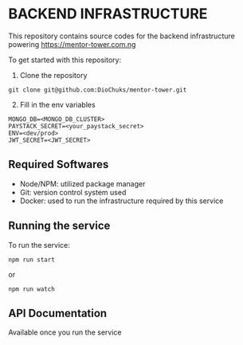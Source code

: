 # BACKEND INFRASTRUCTURE

This repository contains source codes for the backend infrastructure powering https://mentor-tower.com.ng

To get started with this repository:
1. Clone the repository
```
git clone git@github.com:DioChuks/mentor-tower.git
```

2. Fill in the env variables
```
MONGO_DB=<MONGO_DB_CLUSTER>
PAYSTACK_SECRET=<your_paystack_secret>
ENV=<dev/prod>
JWT_SECRET=<JWT_SECRET>
```

## Required Softwares
- Node/NPM: utilized package manager
- Git: version control system used
- Docker: used to run the infrastructure required by this service

## Running the service
To run the service:
```
npm run start
```
or
```
npm run watch
```

## API Documentation
Available once you run the service

